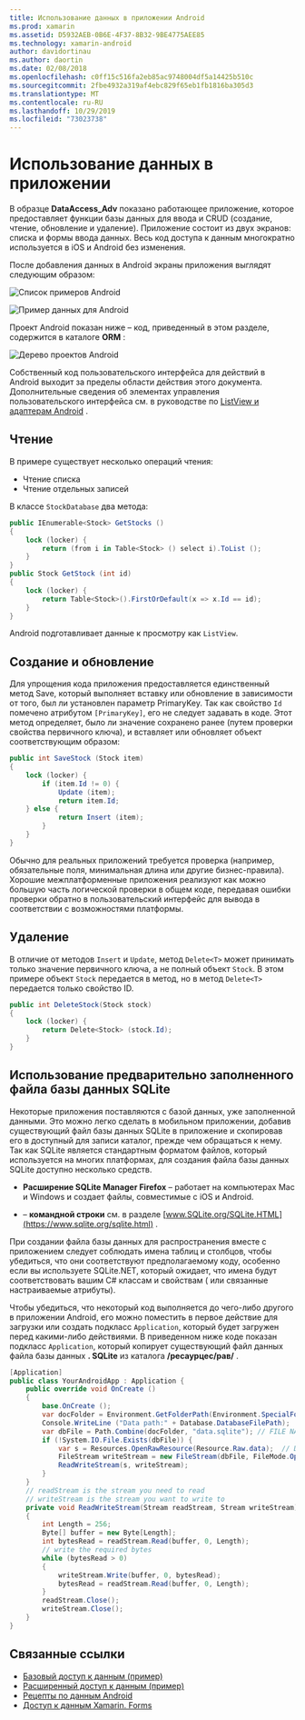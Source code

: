 ```yaml
---
title: Использование данных в приложении Android
ms.prod: xamarin
ms.assetid: D5932AEB-0B6E-4F37-8B32-9BE4775AEE85
ms.technology: xamarin-android
author: davidortinau
ms.author: daortin
ms.date: 02/08/2018
ms.openlocfilehash: c0ff15c516fa2eb85ac9748004df5a14425b510c
ms.sourcegitcommit: 2fbe4932a319af4ebc829f65eb1fb1816ba305d3
ms.translationtype: MT
ms.contentlocale: ru-RU
ms.lasthandoff: 10/29/2019
ms.locfileid: "73023738"
---
```

# <a name="using-data-in-an-app"></a>Использование данных в приложении

В образце **DataAccess_Adv** показано работающее приложение, которое предоставляет функции базы данных для ввода и CRUD (создание, чтение, обновление и удаление). Приложение состоит из двух экранов: списка и формы ввода данных. Весь код доступа к данным многократно используется в iOS и Android без изменения.

После добавления данных в Android экраны приложения выглядят следующим образом:

![Список примеров Android](using-data-in-an-app-images/image11.png "Список примеров Android")

![Пример данных для Android](using-data-in-an-app-images/image12.png "Пример данных для Android")

Проект Android показан ниже &ndash; код, приведенный в этом разделе, содержится в каталоге **ORM** :

![Дерево проектов Android](using-data-in-an-app-images/image14.png "Дерево проектов Android")

Собственный код пользовательского интерфейса для действий в Android выходит за пределы области действия этого документа. Дополнительные сведения об элементах управления пользовательского интерфейса см. в руководстве по [ListView и адаптерам Android](~/android/user-interface/layouts/list-view/index.md) .

## <a name="read"></a>Чтение

В примере существует несколько операций чтения:

- Чтение списка
- Чтение отдельных записей

В классе `StockDatabase` два метода:

```csharp
public IEnumerable<Stock> GetStocks ()
{
    lock (locker) {
        return (from i in Table<Stock> () select i).ToList ();
    }
}
public Stock GetStock (int id)
{
    lock (locker) {
        return Table<Stock>().FirstOrDefault(x => x.Id == id);
    }
}
```

Android подготавливает данные к просмотру как `ListView`.

## <a name="create-and-update"></a>Создание и обновление

Для упрощения кода приложения предоставляется единственный метод Save, который выполняет вставку или обновление в зависимости от того, был ли установлен параметр PrimaryKey. Так как свойство `Id` помечено атрибутом `[PrimaryKey]`, его не следует задавать в коде. Этот метод определяет, было ли значение сохранено ранее (путем проверки свойства первичного ключа), и вставляет или обновляет объект соответствующим образом:

```csharp
public int SaveStock (Stock item)
{
    lock (locker) {
        if (item.Id != 0) {
            Update (item);
            return item.Id;
    } else {
            return Insert (item);
        }
    }
}
```

Обычно для реальных приложений требуется проверка (например, обязательные поля, минимальная длина или другие бизнес-правила). Хорошие межплатформенные приложения реализуют как можно большую часть логической проверки в общем коде, передавая ошибки проверки обратно в пользовательский интерфейс для вывода в соответствии с возможностями платформы.

## <a name="delete"></a>Удаление

В отличие от методов `Insert` и `Update`, метод `Delete<T>` может принимать только значение первичного ключа, а не полный объект `Stock`. В этом примере объект `Stock` передается в метод, но в метод `Delete<T>` передается только свойство ID.

```csharp
public int DeleteStock(Stock stock)
{
    lock (locker) {
        return Delete<Stock> (stock.Id);
    }
}
```

## <a name="using-a-pre-populated-sqlite-database-file"></a>Использование предварительно заполненного файла базы данных SQLite

Некоторые приложения поставляются с базой данных, уже заполненной данными. Это можно легко сделать в мобильном приложении, добавив существующий файл базы данных SQLite в приложение и скопировав его в доступный для записи каталог, прежде чем обращаться к нему. Так как SQLite является стандартным форматом файлов, который используется на многих платформах, для создания файла базы данных SQLite доступно несколько средств.

- **Расширение SQLite Manager Firefox** &ndash; работает на компьютерах Mac и Windows и создает файлы, совместимые с iOS и Android.

- &ndash; **командной строки** см. в разделе [www.SQLite.org/SQLite.HTML](https://www.sqlite.org/sqlite.html) .

При создании файла базы данных для распространения вместе с приложением следует соблюдать имена таблиц и столбцов, чтобы убедиться, что они соответствуют предполагаемому коду, особенно если вы используете SQLite.NET, который ожидает, что имена будут соответствовать вашим C# классам и свойствам ( или связанные настраиваемые атрибуты).

Чтобы убедиться, что некоторый код выполняется до чего-либо другого в приложении Android, его можно поместить в первое действие для загрузки или создать подкласс `Application`, который будет загружен перед какими-либо действиями. В приведенном ниже коде показан подкласс `Application`, который копирует существующий файл данных файла базы данных **. SQLite** из каталога **/ресаурцес/рав/** .

```csharp
[Application]
public class YourAndroidApp : Application {
    public override void OnCreate ()
    {
        base.OnCreate ();
        var docFolder = Environment.GetFolderPath(Environment.SpecialFolder.Personal);
        Console.WriteLine ("Data path:" + Database.DatabaseFilePath);
        var dbFile = Path.Combine(docFolder, "data.sqlite"); // FILE NAME TO USE WHEN COPIED
        if (!System.IO.File.Exists(dbFile)) {
            var s = Resources.OpenRawResource(Resource.Raw.data);  // DATA FILE RESOURCE ID
            FileStream writeStream = new FileStream(dbFile, FileMode.OpenOrCreate, FileAccess.Write);
            ReadWriteStream(s, writeStream);
        }
    }
    // readStream is the stream you need to read
    // writeStream is the stream you want to write to
    private void ReadWriteStream(Stream readStream, Stream writeStream)
    {
        int Length = 256;
        Byte[] buffer = new Byte[Length];
        int bytesRead = readStream.Read(buffer, 0, Length);
        // write the required bytes
        while (bytesRead > 0)
        {
            writeStream.Write(buffer, 0, bytesRead);
            bytesRead = readStream.Read(buffer, 0, Length);
        }
        readStream.Close();
        writeStream.Close();
    }
}
```

## <a name="related-links"></a>Связанные ссылки

- [Базовый доступ к данным (пример)](https://github.com/xamarin/mobile-samples/tree/master/DataAccess/Basic)
- [Расширенный доступ к данным (пример)](https://github.com/xamarin/mobile-samples/tree/master/DataAccess/Advanced)
- [Рецепты по данным Android](https://github.com/xamarin/recipes/tree/master/Recipes/android/data)
- [Доступ к данным Xamarin. Forms](~/xamarin-forms/data-cloud/data/databases.md)
